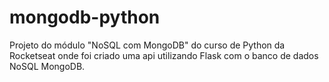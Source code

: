 # mongodb-python
Projeto do módulo "NoSQL com MongoDB" do curso de Python da Rocketseat onde foi criado uma api utilizando Flask com o banco de dados NoSQL MongoDB.
